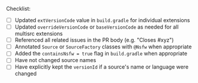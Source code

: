 Checklist:

- [ ] Updated `extVersionCode` value in `build.gradle` for individual extensions
- [ ] Updated `overrideVersionCode` or `baseVersionCode` as needed for all multisrc extensions
- [ ] Referenced all related issues in the PR body (e.g. "Closes #xyz")
- [ ] Annotated `Source` or `SourceFactory` classes with `@Nsfw` when appropriate
- [ ] Added the `containsNsfw = true` flag in `build.gradle` when appropriate
- [ ] Have not changed source names
- [ ] Have explicitly kept the `versionId` if a source's name or language were changed
